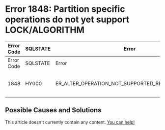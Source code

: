
# Error 1848: Partition specific operations do not yet support LOCK/ALGORITHM


| Error Code | SQLSTATE | Error | Description |
| --- | --- | --- | --- |
| Error Code | SQLSTATE | Error | Description |
| 1848 | HY000 | ER_ALTER_OPERATION_NOT_SUPPORTED_REASON_PARTITION | Partition specific operations do not yet support LOCK/ALGORITHM |




## Possible Causes and Solutions


This article doesn't currently contain any content. [You can help!](/kb/en/writing-and-editing-knowledge-base-articles/)

